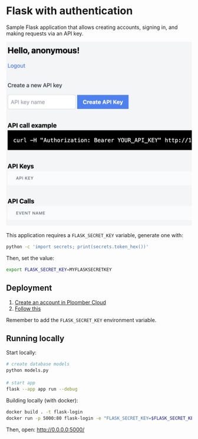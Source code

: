 # Flask with authentication

Sample Flask application that allows creating accounts, signing in, and making requests via an API key.

![](screenshot.webp)

This application requires a `FLASK_SECRET_KEY` variable, generate one with:

```sh
python -c 'import secrets; print(secrets.token_hex())'
```

Then, set the value:

```sh
export FLASK_SECRET_KEY=MYFLASKSECRETKEY
```

## Deployment

1. [Create an account in Ploomber Cloud](https://platform.ploomber.io/register)
2. [Follow this](https://docs.cloud.ploomber.io/en/latest/apps/flask.html)

Remember to add the `FLASK_SECRET_KEY` environment variable.

## Running locally

Start locally:

```sh
# create database models
python models.py

# start app
flask --app app run --debug
```

Building locally (with docker):

```sh
docker build . -t flask-login
docker run -p 5000:80 flask-login -e "FLASK_SECRET_KEY=$FLASK_SECRET_KEY" 
```

Then, open: http://0.0.0.0:5000/